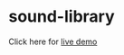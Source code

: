 # sound-library

Click here for <a href="https://sebastiandata.github.io/sound-library/">live demo</a>
